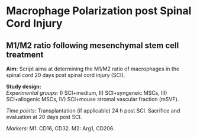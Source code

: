# Macrophage Polarization post  Spinal Cord Injury

## M1/M2 ratio following mesenchymal stem cell treatment

**Aim:** Script aims at determining the M1/M2 ratio of macrophages in the spinal cord 20 days post spinal cord injury (SCI).  

**Study design:**   
*Experimental groups:* I) SCI+medium, II) SCI+syngeneic MSCs, III) SCI+allogenic MSCs, IV) SCI+mouse stromal vascular fraction (mSVF).  

*Time points:* Transplantation (if applicable) 24 h post SCI. Sacrifice and evaluation at 20 days post SCI.  

*Markers:* M1: CD16, CD32. M2: Arg1, CD206.  

